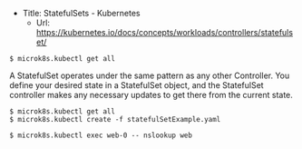 * Title:	StatefulSets - Kubernetes
  * Url:	https://kubernetes.io/docs/concepts/workloads/controllers/statefulset/

```
$ microk8s.kubectl get all
```

A StatefulSet operates under the same pattern as any other Controller. 
You define your desired state in a StatefulSet object, and the StatefulSet 
controller makes any necessary updates to get there from the current state.

```
$ microk8s.kubectl get all
$ microk8s.kubectl create -f statefulSetExample.yaml 
```

```
$ microk8s.kubectl exec web-0 -- nslookup web
```

